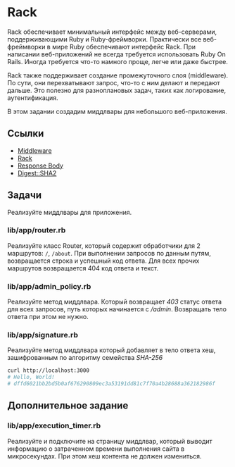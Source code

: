 # Rack

Rack обеспечивает минимальный интерфейс между веб-серверами, поддерживающими Ruby и Ruby-фреймворки. Практически все веб-фреймворки в мире Ruby обеспечивают интерфейс Rack. При написании веб-приложений не всегда требуется использовать Ruby On Rails. Иногда требуется что-то намного проще, легче или даже быстрее.

Rack также поддерживает создание промежуточного слоя (middleware). По сути, они перехватывают запрос, что-то с ним делают и передают дальше. Это полезно для разноплановых задач, таких как логирование, аутентификация.

В этом задании создадим миддлвары для небольшого веб-приложения.

## Ссылки

* [Middleware](https://en.wikipedia.org/wiki/Middleware)
* [Rack](https://github.com/rack/rack)
* [Response Body](https://github.com/rack/rack/blob/main/SPEC.rdoc#label-The+Body)
* [Digest::SHA2](https://ruby-doc.org/stdlib-2.4.0/libdoc/digest/rdoc/Digest/SHA2.html)

## Задачи

Реализуйте миддлвары для приложения.

### lib/app/router.rb

Реализуйте класс Router, который содержит обработчики для 2 маршрутов: `/`, `/about`. При выполнении запросов по данным путям, возвращается строка и успешный код ответа. Для всех прочих маршрутов возвращается 404 код ответа и текст.

### lib/app/admin_policy.rb

Реализуйте метод миддлвара. Который возвращает *403* статус ответа для всех запросов, путь которых начинается с */admin*. Возвращать тело ответа при этом не нужно.

### lib/app/signature.rb

Реализуйте метод миддлвара который добавляет в тело ответа хеш, зашифрованным по алгоритму семейства *SHA-256*

```bash
curl http://localhost:3000
# Hello, World!
# dffd6021bb2bd5b0af676290809ec3a53191dd81c7f70a4b28688a362182986f
```

## Дополнительное задание

### lib/app/execution_timer.rb

Реализуйте и подключите на страницу миддлвар, который выводит информацию о затраченном времени выполнения сайта в микросекундах. При этом хеш контента не должен измениться.
